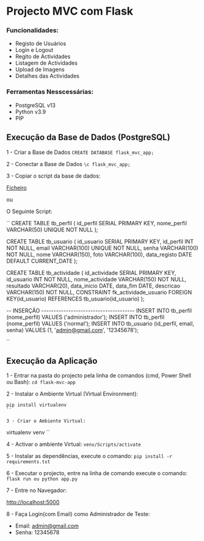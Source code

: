 # Projecto MVC com Flask

### Funcionalidades:
- Registo de Usuários
- Login e Logout
- Regito de Actividades
- Listagem de Actividades
- Upload de Imagens
- Detalhes das Actividades

### Ferramentas Nesscessárias:

- PostgreSQL v13
- Python v3.9
- PIP


## Execução da Base de Dados (PostgreSQL)

1 - Criar a Base de Dados
``
CREATE DATABASE flask_mvc_app;
``

2 - Conectar a Base de Dados
``
\c flask_mvc_app;
``

3 - Copiar o script da base de dados:

[Ficheiro](flask_mvc_app.sql)

ou

O Seguinte Script:

``
CREATE TABLE tb_perfil (
    id_perfil SERIAL PRIMARY KEY,
    nome_perfil VARCHAR(50) UNIQUE NOT NULL 
);

CREATE TABLE tb_usuario (
    id_usuario SERIAL PRIMARY KEY,
    id_perfil INT NOT NULL,
    email VARCHAR(100) UNIQUE NOT NULL,
    senha VARCHAR(100) NOT NULL, 
    nome VARCHAR(150),
    foto VARCHAR(100),
    data_registo DATE DEFAULT CURRENT_DATE
);

CREATE TABLE tb_actividade (
    id_actividade SERIAL PRIMARY KEY,
    id_usuario INT NOT NULL,
    nome_actividade VARCHAR(150) NOT NULL,
    resultado VARCHAR(20),
    data_inicio DATE,
    data_fim DATE, 
    descricao VARCHAR(150) NOT NULL,
    CONSTRAINT fk_actividade_usuario FOREIGN KEY(id_usuario) REFERENCES tb_usuario(id_usuario) 
);

-- INSERÇÃO --------------------------------------
INSERT INTO tb_perfil (nome_perfil) VALUES ('administrador');
INSERT INTO tb_perfil (nome_perfil) VALUES ('normal');
INSERT INTO tb_usuario (id_perfil, email, senha) VALUES (1, 'admin@gmail.com', '12345678');

``


## Execução da Aplicação

1 - Entrar na pasta do projecto pela linha de comandos (cmd, Power Shell ou Bash):
``
cd flask-mvc-app
``

2 - Instalar o Ambiente Virtual (Virtual Environment):
```
pip install virtualenv
``

3 - Criar o Ambiente Virtual:
```
virtualenv venv
``

4 - Activar o ambiente Virtual:
``
venv/Scripts/activate
``

5 - Instalar as dependências, execute o comando:
``
pip install -r requirements.txt
``


6 - Executar o projecto, entre na linha de comando execute o comando:
``
flask run ou python app.py
``

7 - Entre no Navegador:

<http://localhost:5000>

8 - Faça Login(com Email) como Administrador de Teste:
- Email: admin@gmail.com
- Senha: 12345678

